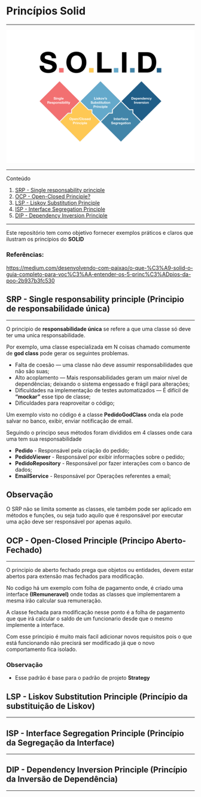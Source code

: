 ﻿# Princípios Solid
***

![Solid](./Solid.png)

*******
Conteúdo
1. [SRP - Single responsability principle](#srp)
2. [OCP - Open-Closed Principle?](#ocp)
3. [LSP - Liskov Substitution Principle](#lsp)
4. [ISP - Interface Segregation Principle](#isp)
5. [DIP - Dependency Inversion Principle](#dip)
*******

Este repositório tem como objetivo fornecer exemplos práticos e claros que ilustram os princípios do **SOLID**


### Referências:
https://medium.com/desenvolvendo-com-paixao/o-que-%C3%A9-solid-o-guia-completo-para-voc%C3%AA-entender-os-5-princ%C3%ADpios-da-poo-2b937b3fc530

<div id='srp'></div>

## SRP - Single responsability principle (Principio de responsabilidade única)
*******
O principio de **responsabilidade única** se refere a que uma classe só deve ter uma unica responsabilidade.

Por exemplo, uma classe especializada em N coisas chamado comumente de **god class**
pode gerar os seguintes problemas.

* Falta de coesão — uma classe não deve assumir responsabilidades que não são suas;
* Alto acoplamento — Mais responsabilidades geram um maior nível de dependências;
  deixando o sistema engessado e frágil para alterações;
* Dificuldades na implementação de testes automatizados — É difícil de **“mockar”** esse tipo de classe;
* Dificuldades para reaproveitar o código;

Um exemplo visto no código é a classe **PedidoGodClass** onda ela pode salvar no banco, exibir, 
enviar notificação de email.

Seguindo o principo seus métodos foram divididos em 4 classes onde cara uma tem sua responsabilidade

* **Pedido** - Responsável pela criação do pedido;
* **PedidoViewer** - Responsável por exibir informações sobre o pedido;
* **PedidoRepository** - Responsável por fazer interações com o banco de dados;
* **EmailService** -  Responsável por Operações referentes a email;

## Observação 
  O SRP não se limita somente as classes, ele também pode
ser aplicado em métodos e funções, ou seja tudo aquilo que é
responsável por executar uma ação deve ser responsável por 
  apenas aquilo.

<div id='ocp'></div>

## OCP - Open-Closed Principle (Principo Aberto-Fechado) 
*****

O principio de aberto fechado prega que objetos ou entidades, devem
estar abertos para extensão mas fechados para modificação.

No codigo há um exemplo com folha de pagamento onde, é criado uma interface **(IRemuneravel)**
onde todas as classes que implementarem a mesma irão calcular sua remuneração.

A classe fechada para modificação nesse ponto é a folha de pagamento
que que irá calcular o saldo de um funcionario desde que o mesmo implemente a 
interface.

Com esse principio é muito mais facil adicionar novos requisitos pois o que
está funcionando não precisrá ser modificado já que o novo comportamento fica isolado.

### Observação 
* Esse padrão é base para o padrão de projeto **Strategy**

<div id='lsp'></div>

## LSP - Liskov Substitution Principle (Princípio da substituição de Liskov) 
*****
<div id='isp'></div>

## ISP - Interface Segregation Principle (Princípio da Segregação da Interface) 
*****

<div id='dip'></div>

## DIP - Dependency Inversion Principle (Princípio da Inversão de Dependência)
*****
